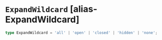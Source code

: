 # `ExpandWildcard` [alias-ExpandWildcard]
```typescript
type ExpandWildcard = 'all' | 'open' | 'closed' | 'hidden' | 'none';
```
